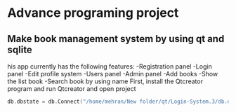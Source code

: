 # Advance programing project
## Make book management system by using qt and sqlite
his app currently has the following features:
-Registration panel
-Login panel
-Edit profile system
-Users panel
-Admin panel
-Add books
-Show the list book
-Search book by using name
First, install the Qtcreator program
and run Qtcreator and open project
```c++
db.dbstate = db.Connect("/home/mehran/New folder/qt/Login-System.3/db.db");
```
